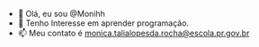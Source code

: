 - 👋 Olá, eu sou @Monihh
- 👀 Tenho Interesse em aprender programação.
- 📫 Meu contato é monica.talialopesda.rocha@escola.pr.gov.br

<!---
Monihh/Monihh is a ✨ special ✨ repository because its `README.md` (this file) appears on your GitHub profile.
You can click the Preview link to take a look at your changes.
--->

